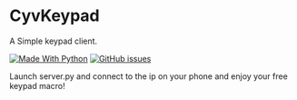 # CyvKeypad
A Simple keypad client.

[![Made With Python](https://img.shields.io/badge/Made%20with-Python-1f425f.svg?style=flat-square)](https://www.python.org/)
[![GitHub issues](https://img.shields.io/github/issues/cyvax/dwebhooks?style=flat-square)](https://github.com/cyvax/dwebhooks/issues)

Launch server.py and connect to the ip on your phone and enjoy your free keypad macro!
